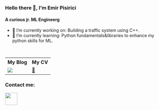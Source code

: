 ### Hello there 👀, I'm Emir Pisirici

#### A curious jr. ML Engineerg

- 🔭 I’m currently working on: Building a traffic system using C++.
- 🌱 I’m currently learning: Python fundamentals&libraries to enhance my python skills for ML.

<br/>


<table>
    <tr>
        <th>My Blog</th>
        <th>My CV</th>
    </tr>
    <tr>
        <td>
            <a href="https://medium.com/@emirpsrc"><img src="https://www.vectorlogo.zone/logos/medium/medium-ar21.svg"/></a>
        </td>
        <td>
            <a href="https://drive.google.com/file/d/1HJ-8SWCa5FJKDpr4ut2A16ghy5wg_0Fg/view?usp=sharing">📃</a>
        </td>
    </tr>
</table>



### Contact me:

<a href="https://www.linkedin.com/in/emirpisirici/"><img src="https://www.vectorlogo.zone/logos/linkedin/linkedin-icon.svg" width="40" height="40"/></a>
